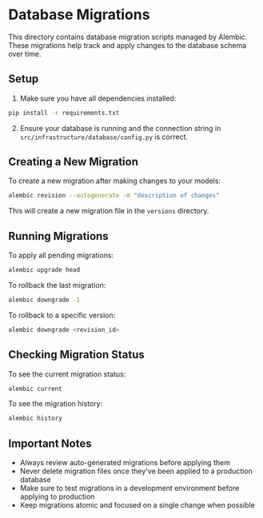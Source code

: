 # Database Migrations

This directory contains database migration scripts managed by Alembic. These migrations help track and apply changes to the database schema over time.

## Setup

1. Make sure you have all dependencies installed:
```bash
pip install -r requirements.txt
```

2. Ensure your database is running and the connection string in `src/infrastructure/database/config.py` is correct.

## Creating a New Migration

To create a new migration after making changes to your models:

```bash
alembic revision --autogenerate -m "description of changes"
```

This will create a new migration file in the `versions` directory.

## Running Migrations

To apply all pending migrations:

```bash
alembic upgrade head
```

To rollback the last migration:

```bash
alembic downgrade -1
```

To rollback to a specific version:

```bash
alembic downgrade <revision_id>
```

## Checking Migration Status

To see the current migration status:

```bash
alembic current
```

To see the migration history:

```bash
alembic history
```

## Important Notes

- Always review auto-generated migrations before applying them
- Never delete migration files once they've been applied to a production database
- Make sure to test migrations in a development environment before applying to production
- Keep migrations atomic and focused on a single change when possible 